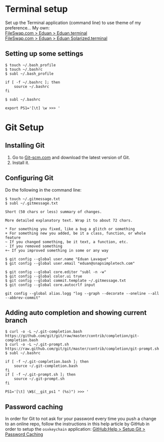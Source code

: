 # Terminal setup

Set up the Terminal application (command line) to use theme of my preference... My own:<br />
[FileSwap.com > Eduan > Eduan.terminal](http://www.fileswap.com/dl/t0wJEala52/Eduan.terminal.html)<br />
[FileSwap.com > Eduan > Eduan Solarized.terminal](http://www.fileswap.com/dl/RF0JsEODz/Eduan_Solarized.terminal.html)

## Setting up some settings

`$ touch ~/.bash_profile`<br />
`$ touch ~/.bashrc`<br />
`$ subl ~/.bash_profile`

    if [ -f ~/.bashrc ]; then
        source ~/.bashrc
    fi

`$ subl ~/.bashrc`

    export PS1='[\t] \w >>> '

# Git Setup

## Installing Git

1. Go to [Git-scm.com](http://git-scm.com/) and download the latest version of Git.
2. Install it.

## Configuring Git

Do the following in the command line:

`$ touch ~/.gitmessage.txt`<br />
`$ subl ~/.gitmessage.txt`

    Short (50 chars or less) summary of changes.

    More detailed explanatory text. Wrap it to about 72 chars.

    * For something you fixed, like a bug a glitch or something
    + For something new you added, be it a class, function, or whole feature
    ~ If you changed something, be it text, a function, etc.
    - If you removed something
    +~ If you improved something in some or any way

`$ git config --global user.name "Eduan Lavaque"`<br />
`$ git config --global user.email "eduan@snapsimpletech.com"`

`$ git config --global core.editor "subl -n -w"`<br />
`$ git config --global color.ui true`<br />
`$ git config --global commit.template ~/.gitmessage.txt`<br />
`$ git config --global core.autocrlf input`

`git config --global alias.logg "log --graph --decorate --oneline --all --abbrev-commit"`

## Adding auto completion and showing current branch

`$ curl -o -L ~/.git-completion.bash https://github.com/git/git/raw/master/contrib/completion/git-completion.bash`<br />
`$ curl -o -L ~/.git-prompt.sh https://raw.github.com/git/git/master/contrib/completion/git-prompt.sh`<br />
`$ subl ~/.bashrc`

    if [ -f ~/.git-completion.bash ]; then
        source ~/.git-completion.bash
    fi
    if [ -f ~/.git-prompt.sh ]; then
        source ~/.git-prompt.sh
    fi

    PS1='[\t] \W$(__git_ps1 " (%s)") >>> '

## Password caching

In order for Git to not ask for your password every time you push a change to an online repo, follow the instructions in this help article by GitHub in order to setup the `osxkeychain` application: [GitHub:Help > Setup Git > Password Caching](https://help.github.com/articles/set-up-git#password-caching)
